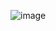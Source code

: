 ![image](https://github.com/tunahaneser/HTML5-Listeler-List/assets/116627813/77fc7b0e-0c1c-4fc7-9c9d-2e549a5a56f8)
